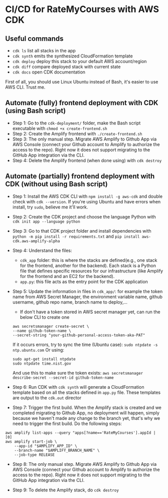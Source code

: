 
# CI/CD for RateMyCourses with AWS CDK

## Useful commands
 * `cdk ls`          list all stacks in the app
 * `cdk synth`       emits the synthesized CloudFormation template
 * `cdk deploy`      deploy this stack to your default AWS account/region
 * `cdk diff`        compare deployed stack with current state
 * `cdk docs`        open CDK documentation

First of all, you should use Linux Ubuntu instead of Bash, it's easier to use AWS CLI. Trust me.

## Automate (fully) frontend deployment with CDK (using Bash script)
- Step 1: Go to the ```cdk-deployment/``` folder, make the Bash script executable with ```chmod +x create-frontend.sh```
- Step 2: Create the Amplify frontend with ```./create-frontend.sh```
- Step 3: The only manual step. Migrate AWS Amplify to Github App via AWS Console (connect your Github account to Amplify to authorize the access to the repo). Right now it does not support migrating to the GitHub App integration via the CLI.
- Step 4: Delete the Amplify frontend (when done using) with ```cdk destroy```

## Automate (partially) frontend deployment with CDK (without using Bash script)
- Step 1: Install the AWS CDK CLI with ```npm install -g aws-cdk``` and double check with ```cdk --version```. If you're using Ubuntu and have errors when install, try ```sudo```, believe me it'll work.

- Step 2: Create the CDK project and choose the language Python with ```cdk init app --language python```

- Step 3: Go to that CDK project folder and install dependencies with ```python -m pip install -r requirements.txt``` and ```pip install aws-cdk.aws-amplify-alpha```

- Step 4: Understand the files:
    - ```cdk_app``` folder: this is where the stacks are defined(e.g., one stack for the frontend, another for the backend). Each stack is a Python file that defines specific resources for our infrastructure (like Amplify for the frontend and an EC2 for the backend).
    - ```app.py```: this file acts as the entry point for the CDK application

- Step 5: Update the information in files in ```cdk_app/```: for example the token name from AWS Secret Manager, the environment variable name, github username, github repo name, branch name to deploy,...
    - If don't have a token stored in AWS secret manager yet, can run the below CLI to create one
    ```
    aws secretsmanager create-secret \
    --name github-token-name \
    --secret-string "your-github-personal-access-token-aka-PAT"
    ```
    If it occurs errors, try to sync the time (Ubuntu case): ```sudo ntpdate -s ntp.ubuntu.com```
    Or using:
    ```
    sudo apt-get install ntpdate
    sudo ntpdate time.nist.gov
    ```

    And use this to make sure the token exists: ```aws secretsmanager describe-secret --secret-id github-token-name```

- Step 6: Run CDK with ```cdk synth``` will generate a CloudFormation template based on all the stacks defined in ```app.py``` file. These templates are output to the ```cdk.out``` director

- Step 7: Trigger the first build. When the Amplify stack is created and we completed migrating to Github App, no deployment will happen, simply because we haven't made any change to the branch yet, that's why we need to trigger the first build. Do the following steps:
```
aws amplify list-apps --query "apps[?name=='RateMyCourses'].appId | [0]
aws amplify start-job \
    --app-id "$AMPLIFY_APP_ID" \
    --branch-name "$AMPLIFY_BRANCH_NAME" \
    --job-type RELEASE
```
- Step 8: The only manual step. Migrate AWS Amplify to Github App via AWS Console (connect your Github account to Amplify to authorize the access to the repo). Right now it does not support migrating to the GitHub App integration via the CLI.

- Step 9: To delete the Amplify stack, do ```cdk destroy```
